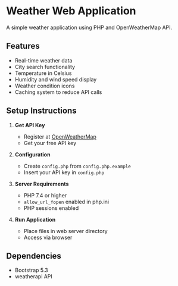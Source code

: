# Weather Web Application

A simple weather application using PHP and OpenWeatherMap API.

## Features
- Real-time weather data
- City search functionality
- Temperature in Celsius
- Humidity and wind speed display
- Weather condition icons
- Caching system to reduce API calls

## Setup Instructions

1. **Get API Key**
   - Register at [OpenWeatherMap](http://api.weatherapi.com/v1)
   - Get your free API key

2. **Configuration**
   - Create `config.php` from `config.php.example`
   - Insert your API key in `config.php`

3. **Server Requirements**
   - PHP 7.4 or higher
   - `allow_url_fopen` enabled in php.ini
   - PHP sessions enabled

4. **Run Application**
   - Place files in web server directory
   - Access via browser

## Dependencies
- Bootstrap 5.3
- weatherapi API